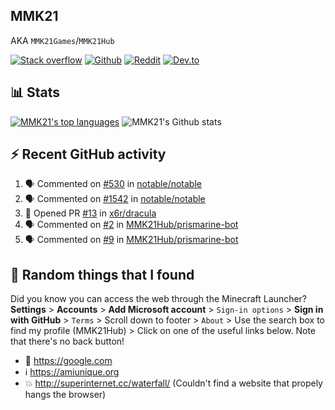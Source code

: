 ## MMK21
AKA `MMK21Games`/`MMK21Hub`

[![Stack overflow](https://img.shields.io/badge/Stack_Overflow-FE7A16?style=for-the-badge&logo=stack-overflow&logoColor=white)](https://stackoverflow.com/users/11519302/mmk21)
[![Github](https://img.shields.io/badge/GitHub-100000?style=for-the-badge&logo=github&logoColor=white)](https://github.com/MMK21Hub)
[![Reddit](https://img.shields.io/badge/Reddit-FF4500?style=for-the-badge&logo=reddit&logoColor=white)](https://www.reddit.com/user/mmk21games)
[![Dev.to](https://img.shields.io/badge/dev.to-0A0A0A?style=for-the-badge&logo=dev.to&logoColor=white)](https://dev.to/mmk21)

## 📊 Stats 

[![MMK21's top languages](https://github-readme-stats.vercel.app/api/top-langs/?username=MMK21Hub&theme=dark&bg_color=171b22&text_color=CCCCCC&hide_border=true)](https://www.youtube.com/watch?v=DLzxrzFCyOs) ![MMK21's Github stats](https://github-readme-stats.vercel.app/api?username=MMK21Hub&show_icons=true&theme=dark&bg_color=171b22&text_color=CCCCCC&hide_border=true)

## ⚡ Recent GitHub activity

<!--START_SECTION:activity-->
1. 🗣 Commented on [#530](https://github.com/notable/notable/issues/530) in [notable/notable](https://github.com/notable/notable)
2. 🗣 Commented on [#1542](https://github.com/notable/notable/issues/1542) in [notable/notable](https://github.com/notable/notable)
3. 💪 Opened PR [#13](https://github.com/x6r/dracula/pull/13) in [x6r/dracula](https://github.com/x6r/dracula)
4. 🗣 Commented on [#2](https://github.com/MMK21Hub/prismarine-bot/issues/2) in [MMK21Hub/prismarine-bot](https://github.com/MMK21Hub/prismarine-bot)
5. 🗣 Commented on [#9](https://github.com/MMK21Hub/prismarine-bot/issues/9) in [MMK21Hub/prismarine-bot](https://github.com/MMK21Hub/prismarine-bot)
<!--END_SECTION:activity-->

## 🙂 Random things that I found

Did you know you can access the web through the Minecraft Launcher? **Settings** > **Accounts** > **Add Microsoft account** > `Sign-in options` > **Sign in with GitHub** > `Terms` > Scroll down to footer > `About` > Use the search box to find my profile (MMK21Hub) > Click on one of the useful links below. Note that there's no back button!

* 🔎 <https://google.com>
* ℹ️ <https://amiunique.org>
* 💥 <http://superinternet.cc/waterfall/> (Couldn't find a website that propely hangs the browser)

